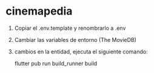 # cinemapedia

1. Copiar el .env.template y renombrarlo a .env
2. Cambiar las variables de entorno (The MovieDB)
3. cambios en la entidad, ejecuta el siguiente comando:
    
    flutter pub run build_runner build

